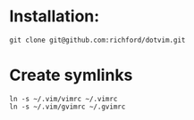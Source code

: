 # Installation:

    git clone git@github.com:richford/dotvim.git

# Create symlinks

    ln -s ~/.vim/vimrc ~/.vimrc
    ln -s ~/.vim/gvimrc ~/.gvimrc
